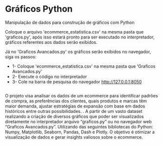 # Gráficos Python
 Manipulação de dados para construção de gráficos com Python

Coloque o arquivo 'ecommerce_estatistica.csv' na mesma pasta que 'graficos.py', após isso estará pronto para ser executado no interpretador, gráficos referentes aos dados serão exibidos. 

Já no 'Graficos Avancados.py' os gráficos serão exibidos no navegador, siga os passos:
* 1- Coloque 'ecommerce_estatistica.csv' na mesma pasta que 'Graficos Avancados.py'
* 2- Execute o código no interpretador
* 3- Cole na barra de pesquisa do navegador http://127.0.0.1:8050

##
O projeto visa analisar os dados de um ecommerce para identificar padrões de compra, as preferências dos clientes, quais produtos e marcas têm maior demanda, ajustar estratégias de expansão com base em dados históricos entre outras possibilidades. . A partir de um vasto dataset realizando a criação de diversos gráficos que poder ser visualizados diretamente no interpretador arquivo “graficos.py” ou no navegador web “Graficos Avancados.py”. Utilizando das seguintes bibliotecas do Python: Numpy, Matplotlib, Seaborn, Pandas, Dash e Plotly. O objetivo é otimizar a visualização de dados e gerar insights valiosos sobre o ecommerce.
